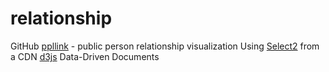 # relationship

GitHub [ppllink](https://github.com/zbryikt/ppllink) - public person relationship visualization
Using [Select2](https://select2.org/getting-started/installation) from a CDN
[d3js](https://d3js.org/) Data-Driven Documents